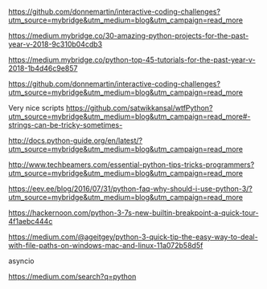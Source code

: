 https://github.com/donnemartin/interactive-coding-challenges?utm_source=mybridge&utm_medium=blog&utm_campaign=read_more

https://medium.mybridge.co/30-amazing-python-projects-for-the-past-year-v-2018-9c310b04cdb3

https://medium.mybridge.co/python-top-45-tutorials-for-the-past-year-v-2018-1b4d46c9e857

https://github.com/donnemartin/interactive-coding-challenges?utm_source=mybridge&utm_medium=blog&utm_campaign=read_more

Very nice scripts
https://github.com/satwikkansal/wtfPython?utm_source=mybridge&utm_medium=blog&utm_campaign=read_more#-strings-can-be-tricky-sometimes-

http://docs.python-guide.org/en/latest/?utm_source=mybridge&utm_medium=blog&utm_campaign=read_more

http://www.techbeamers.com/essential-python-tips-tricks-programmers?utm_source=mybridge&utm_medium=blog&utm_campaign=read_more

https://eev.ee/blog/2016/07/31/python-faq-why-should-i-use-python-3/?utm_source=mybridge&utm_medium=blog&utm_campaign=read_more

https://hackernoon.com/python-3-7s-new-builtin-breakpoint-a-quick-tour-4f1aebc444c

https://medium.com/@ageitgey/python-3-quick-tip-the-easy-way-to-deal-with-file-paths-on-windows-mac-and-linux-11a072b58d5f

asyncio

https://medium.com/search?q=python


